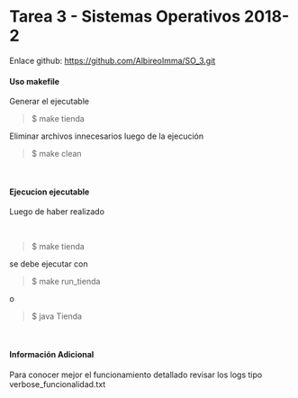 # Tarea 3 - Sistemas Operativos 2018-2

Enlace github: https://github.com/AlbireoImma/SO_3.git <br/>

#### Uso makefile

Generar el ejecutable<br/>

> $ make tienda


Eliminar archivos innecesarios luego de la ejecución <br/>

> $ make clean

<br/>

#### Ejecucion ejecutable

Luego de haber realizado

<br/>

> $ make tienda


se debe ejecutar con

> $ make run_tienda

o

> $ java Tienda

<br/>

#### Información Adicional

Para conocer mejor el funcionamiento detallado revisar los logs tipo verbose_funcionalidad.txt